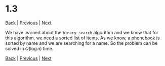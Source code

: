 # 1.3

[Back](README.md) | [Previous](1.2.md) | [Next](1.4.md)

We have learned about the `binary_search` algorithm and we know that for this algorithm, we need a sorted list of items. As we know, a phonebook is sorted by name and we are searching for a name. So the problem can be solved in $O(\log{n})$ time.

[Back](README.md) | [Previous](1.2.md) | [Next](1.4.md)
